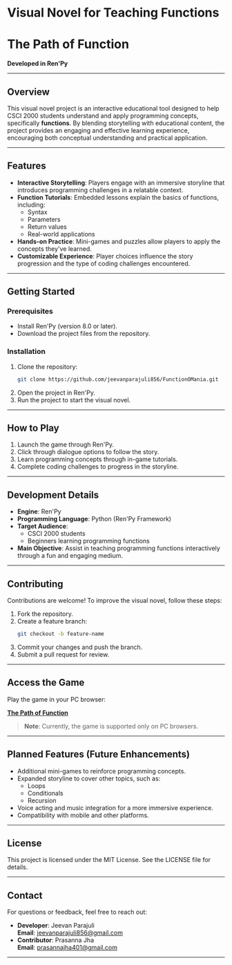 # **Visual Novel for Teaching Functions** 
# **The Path of Function**

**Developed in Ren'Py**

---

## **Overview**
This visual novel project is an interactive educational tool designed to help CSCI 2000 students understand and apply programming concepts, specifically **functions**. By blending storytelling with educational content, the project provides an engaging and effective learning experience, encouraging both conceptual understanding and practical application.

---

## **Features**
- **Interactive Storytelling**: Players engage with an immersive storyline that introduces programming challenges in a relatable context.
- **Function Tutorials**: Embedded lessons explain the basics of functions, including:
  - Syntax
  - Parameters
  - Return values
  - Real-world applications
- **Hands-on Practice**: Mini-games and puzzles allow players to apply the concepts they've learned.
- **Customizable Experience**: Player choices influence the story progression and the type of coding challenges encountered.

---

## **Getting Started**

### **Prerequisites**
- Install Ren'Py (version 8.0 or later).
- Download the project files from the repository.

### **Installation**
1. Clone the repository:
   ```bash
   git clone https://github.com/jeevanparajuli856/FunctionOMania.git
   ```
2. Open the project in Ren'Py.
3. Run the project to start the visual novel.

---

## **How to Play**
1. Launch the game through Ren'Py.
2. Click through dialogue options to follow the story.
3. Learn programming concepts through in-game tutorials.
4. Complete coding challenges to progress in the storyline.

---

## **Development Details**
- **Engine**: Ren'Py
- **Programming Language**: Python (Ren'Py Framework)
- **Target Audience**: 
  - CSCI 2000 students
  - Beginners learning programming functions
- **Main Objective**: Assist in teaching programming functions interactively through a fun and engaging medium.

---

## **Contributing**
Contributions are welcome! To improve the visual novel, follow these steps:
1. Fork the repository.
2. Create a feature branch:
   ```bash
   git checkout -b feature-name
   ```
3. Commit your changes and push the branch.
4. Submit a pull request for review.

---

## **Access the Game**
Play the game in your PC browser:

[**The Path of Function**](https://jeevanparajuli856.itch.io/thepathoffunction)

> **Note**: Currently, the game is supported only on PC browsers.

---

## **Planned Features (Future Enhancements)**
- Additional mini-games to reinforce programming concepts.
- Expanded storyline to cover other topics, such as:
  - Loops
  - Conditionals
  - Recursion
- Voice acting and music integration for a more immersive experience.
- Compatibility with mobile and other platforms.

---

## **License**
This project is licensed under the MIT License. See the LICENSE file for details.

---

## **Contact**
For questions or feedback, feel free to reach out:

- **Developer**: Jeevan Parajuli  
  **Email**: jeevanparajuli856@gmail.com  
- **Contributor**: Prasanna Jha  
  **Email**: prasannajha401@gmail.com  

---
